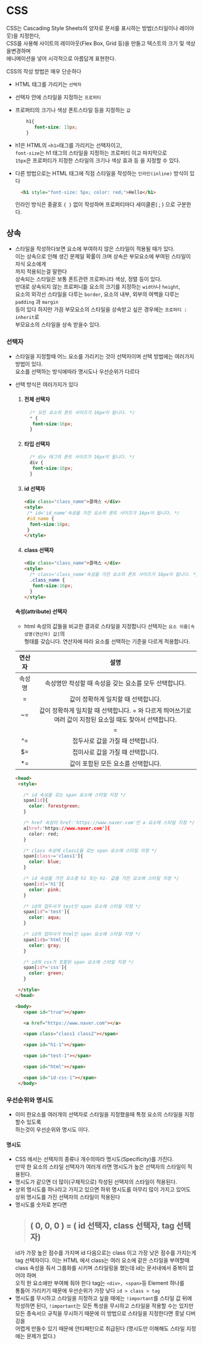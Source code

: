 # CSS
CSS는 Cascading Style Sheets의 양자로 문서를 표시하는 방법(스타일이나 레이아웃)을 지정한다,    
CSS를 사용해 사이트의 레이아웃(Flex Box, Grid 등)을 만들고 텍스트의 크기 및 색상을변경하며   
애니메이션을 넣어 시각적으로 아름답게 표현한다.

CSS의 작성 방법은 매우 단순하다
  + HTML 태그를 가리키는 `선택자`
  + 선택자 안에 스타일을 지정하는 `프로퍼티`
  + 프로퍼티의 크기나 색상 폰트스타일 등을 지정하는 `값`
    ```css
        h1{
           font-size: 15px;
        }
      ```
  + h1은 HTML의 `<h1>`태그를 가리키는 선택자이고,  
      `font-size`는 h1 태그의 스타일을 지정하는 프로퍼티 이고 마지막으로  
      `15px`은 프로퍼티가 지정한 스타일의 크기나 색상 효과 등 을 지정할 수 있다.

  + 다른 방법으로는 HTML 태그에 직점 스타일을 작성하는 `인라인(inline)` 방식이 있다  
    ```html
      <h1 style="font-size: 5px; color: red;">Hello</h1>
    ```
    인라인 방식은 중괄호 ` { } ` 없이 작성하며 프로퍼티마다 세미클론( ; ) 으로 구분한다.

## 상속
- 스타일을 작성하다보면 요소에 부여하지 않은 스타일이 적용될 때가 있다.  
이는 상속으로 인해 생긴 문제일 확률이 크며 상속은 부모요소에 부여된 스타일이 자식 요소에게  
까지 적용되는걸 말한다  
상속되는 스타일은 보통 폰트관련 프로퍼니타 색상, 정렬 등이 있다.  
반대로 상속되지 않는 프로퍼니틑 요소의 크기를 지정하는 `width`나 `height`,  
요소의 외각선 스타일을 다루는 `border`, 요소의 내부, 외부의 여백을 다루는 `padding` 과 `margin`  
등이 있다 하지만 가끔 부모요소의 스타일을 상속받고 싶은 경우에는 `프로퍼티 : inherit`로  
부모요소의 스타일을 상속 받을수 있다.

### 선택자
- 스타일을 지정할때 어느 요소를 가리키는 것이 선택자이며 선택 방법에는 여러가지 방법이 있다.  
요소를 선택하는 방식에따라 명시도나 우선순위가 다르다  
- 선택 방식은 여러가지가 있다  
  1. #### 전체 선택자 
     ```css
       /* 모든 요소의 폰트 사이즈가 16px이 됩니다. */
       * {
        font-size:16px;
       }
      ```

  2. #### 타입 선택자
     ```css
       /* div 태그의 폰트 사이즈가 16px이 됩니다. */
       div {
        font-size:16px;
       }
      ```
      
  3. #### id 선택자 
      ```html
     <div class="class_name">클래스 </div>
     <style>
       /* id='id_name'속성을 가진 요소의 폰트 사이즈가 16px이 됩니다. */
       #id_name {
        font-size:16px;
       }
     </style>
      ```
    
  4. #### class 선택자 
     ```html
     <div class="class_name">클래스 </div>
     <style>
       /* class='class_name'속성을 가진 요소의 폰트 사이즈가 16px이 됩니다. */
       .class_name {
        font-size:16px;
       }
     </style>
      ```
    
   #### 속성(attribute) 선택자
     - html 속성의 값들을 비교한 결과로 스타일을 지정합니다 선택자는 `요소 이름[속성명(연산자) 값]`의  
     형태를 갖습니다. 연산자에 따라 요소를 선택하는 기준을 다르게 적용합니다.
     
     | 연산자 | 설명  |
     |:---:|:---:|
     | 속성명 |  속성명만 작성할 때 속성을 갖는 요소를 모두 선택합니다.  |
     | = | 값이 정확하게 일치할 때 선택합니다. |
     | ~=  | 값이 정확하게 일치할 때 선택합니다. = 와 다르게 띄어쓰기로 여러 값이 지정된 요소일 때도 찾아서 선택합니다.|
     | |=  | 값이 일치하거나 값 뒤 -(하이픈)을 작성할 때 또한 선택합니다.|
     | ^= | 접두사로 값을 가질 때 선택합니다. |
     | $= | 접미사로 값을 가질 때 선택합니다. |
     | *= | 값이 포함된 모든 요소를 선택합니다.|
  
     ```html
     <head>
      <style>
  
        /* id 속성을 갖는 span 요소에 스타일 지정 */
        span[id]{
          color: forestgreen;
        }
  
        /* href 속성이 href:'https://www.naver.com'인 a 요소에 스타일 지정 */
        a[href:'https://www.naver.com']{
          color: red;
        }
  
        /* class 속성에 class1을 갖는 span 요소에 스타일 지정 */
        span[class~='class1']{
          color: blue;
        }
  
        /* id 속성을 가진 요소중 h1 또는 h1- 값을 가진 요소에 스타일 지정 */
        span[id|='h1']{
          color: pink;
        }
  
        /* id의 접두사가 test인 span 요소에 스타일 지정 */
        span[id^='test']{
          color: aqua;
        }
  
        /* id의 접미사가 html인 span 요소에 스타일 지정 */
        span[id$='html']{
          color: gray;
        }
  
        /* id의 css가 포함된 span 요소에 스타일 지정 */
        span[id*='css']{
          color: green;
        }
  
      </style>
     </head>
  
     <body>
        <span id="true"></span>
  
        <a href="https://www.naver.com"></a>
  
        <span class="class1 class2"></span>
  
        <span id="h1-1"></span>
  
        <span id="test-1"></span>
  
        <span id="html"></span>
  
        <span id="id-css-1"></span>
      </body>
     ```
  

### 우선순위와 명시도
- 이미 한요소를 여러개의 선택자로 스타일을 지정했을때 특정 요소의 스타일을 지정할수 있도록  
하는것이 우선순위와 명시도 이다.
#### 명시도
  - CSS 에서는 선택자의 종류나 개수의따라 명시도(Specificity)를 가진다.  
  만약 한 요소의 스타일 선택자가 여러개 라면 명시도가 높은 선택자의 스타일이 적용된다.
  - 명시도가 같으면 더 많이(구체적으로) 작성된 선택자의 스타일이 적용된다.
  - 상위 명시도를 하나라고 가지고 있으면 하위 명시도를 아무리 많이 가지고 있어도  
  상위 명시도를 가진 선택자의 스타일이 적용된다
  - 명시도를 숫자로 본다면
    > ## ( 0, 0, 0 ) = ( id 선택자, class 선택자, tag 선택자)
    id가 가장 높은 점수를 가지며 id 다음으로는 class 이고 가장 낮은 점수를 가지는게  
    tag 선택자이다. 이는 HTML 에서 class는 여러 요소에 같은 스타일을 부여할때  
    class 속성을 줘서 그룹화를 시키며 스타일링을 했는데 id는 문서내에서 중복이 없어야 하며  
    오직 한 요소에만 부여해 줘야 한다 tag는 `<div>, <span>`등 Element 하나를  
    통틀어 가리키기 때문에 우선순위가 가장 낮다 ` id > class > tag `
  - 명시도를 무시하고 스타일을 지정하고 싶을 때에는 `!important`를 스타일 값 뒤에  
  작성하면 된다, `!important`는 모든 특성을 무시하고 스타일을 적용할 수는 있지만  
  모든 종속서으 규칙을 무시하기 때문에 이 방법으로 스타일을 지정한다면 훗날 디버깅을  
  어렵게 만들수 있기 때문에 안티패턴으로 취급된다 (명시도만 이해해도 스타일 지정에는 문제가 없다.)